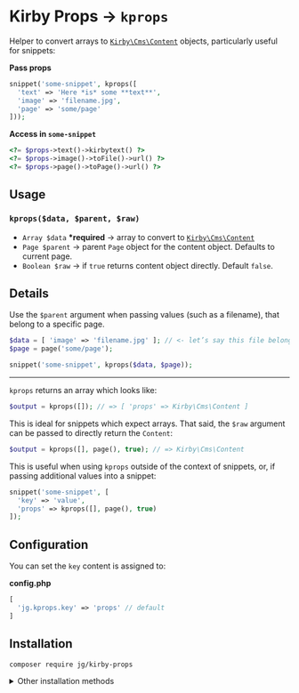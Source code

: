 # Kirby Props → `kprops`

Helper to convert arrays to [`Kirby\Cms\Content`](https://getkirby.com/docs/reference/@/classes/cms/content) objects, particularly useful for snippets:

**Pass props**

```php
snippet('some-snippet', kprops([
  'text' => 'Here *is* some **text**',
  'image' => 'filename.jpg',
  'page' => 'some/page'
]));
```

**Access in `some-snippet`**

```php
<?= $props->text()->kirbytext() ?>
<?= $props->image()->toFile()->url() ?>
<?= $props->page()->toPage()->url() ?>
```

## Usage

### `kprops($data, $parent, $raw)`

- `Array $data` **\*required** → array to convert to [`Kirby\Cms\Content`](https://getkirby.com/docs/reference/@/classes/cms/content)
- `Page $parent` → parent `Page` object for the content object. Defaults to current page.
- `Boolean $raw` → if `true` returns content object directly. Default `false`.

## Details

Use the `$parent` argument when passing values (such as a filename), that belong to a specific page.

```php
$data = [ 'image' => 'filename.jpg' ]; // <- let’s say this file belongs to `some/page`
$page = page('some/page');

snippet('some-snippet', kprops($data, $page));
```

---

`kprops` returns an array which looks like:

```php
$output = kprops([]); // => [ 'props' => Kirby\Cms\Content ]
```

This is ideal for snippets which expect arrays. That said, the `$raw` argument can be passed to directly return the `Content`:

```php
$output = kprops([], page(), true); // => Kirby\Cms\Content
```

This is useful when using `kprops` outside of the context of snippets, or, if passing additional values into a snippet:

```php
snippet('some-snippet', [
  'key' => 'value',
  'props' => kprops([], page(), true)
]);
```

## Configuration

You can set the `key` content is assigned to:

**config.php**

```php
[
  'jg.kprops.key' => 'props' // default
]
```

## Installation

```
composer require jg/kirby-props
```

<details>
  <summary>Other installation methods</summary>

### Download

Download and copy this repository to `/site/plugins/kirby-props`.

### Git submodule

```
git submodule add https://github.com/jongacnik/kirby-props.git site/plugins/kirby-props
```
</details>